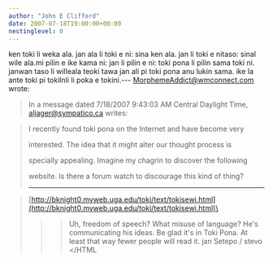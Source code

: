 ```yaml
---
author: "John E Clifford"
date: 2007-07-18T19:00:00+00:00
nestinglevel: 0
---
```

ken toki li weka ala. jan ala li toki e ni: sina ken ala. jan li toki e nitaso: sinal wile ala.mi pilin e ike kama ni: jan li pilin e ni: toki pona li pilin sama toki ni. janwan taso li willeala teoki tawa jan ali pi toki pona anu lukin sama. ike la ante toki pi tokiInli li poka e tokini.---
 [MorphemeAddict@wmconnect.com](mailto://MorphemeAddict@wmconnect.com) wrote:

> In a message dated 7/18/2007 9:43:03 AM Central Daylight Time,
> [aljager@sympatico.ca](mailto://aljager@sympatico.ca) writes:

>>> 
> I recently found toki pona on the Internet and have become very
> 
> interested. The idea that it might alter our thought process is
> 
> specially appealing. Imagine my chagrin to discover the following
> 
> website. Is there a forum watch to discourage this kind of thing?
> 
> ---------------------------------------------------------------

> 
>> 
> [http://bknight0.myweb.uga.edu/toki/text/tokisewi.html](http://bknight0.myweb.uga.edu/toki/text/tokisewi.html)\
> 
>>> Uh, freedom of speech?
> What misuse of language? He's communicating his ideas. Be glad it's in Toki
> Pona. At least that way fewer people will read it.
>> jan Setepo / stevo </HTML
>>
